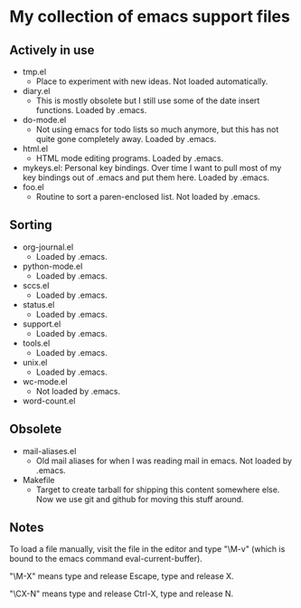 # My collection of emacs support files

## Actively in use
  * tmp.el
    * Place to experiment with new ideas. Not loaded automatically.
  * diary.el
    * This is mostly obsolete but I still use some of the date insert
      functions. Loaded by .emacs.
  * do-mode.el
    * Not using emacs for todo lists so much anymore, but this has not quite gone 
      completely away. Loaded by .emacs.
  * html.el
    * HTML mode editing programs. Loaded by .emacs.
  * mykeys.el: Personal key bindings. Over time I want to pull most of
    my key bindings out of .emacs and put them here. Loaded by .emacs.
  * foo.el
    * Routine to sort a paren-enclosed list. Not loaded by .emacs.


## Sorting
  * org-journal.el
    * Loaded by .emacs.
  * python-mode.el
    * Loaded by .emacs.
  * sccs.el
    * Loaded by .emacs.
  * status.el
    * Loaded by .emacs.
  * support.el
    * Loaded by .emacs.
  * tools.el
    * Loaded by .emacs.
  * unix.el
    * Loaded by .emacs.
  * wc-mode.el
    * Not loaded by .emacs.
  * word-count.el

## Obsolete
  * mail-aliases.el
    * Old mail aliases for when I was reading mail in emacs. Not
      loaded by .emacs.
  * Makefile
    * Target to create tarball for shipping this content somewhere
      else. Now we use git and github for moving this stuff around.

## Notes

To load a file manually, visit the file in the editor and type "\M-v"
(which is bound to the emacs command eval-current-buffer).

"\M-X" means type and release Escape, type and release X.

"\CX-N" means type and release Ctrl-X, type and release N.